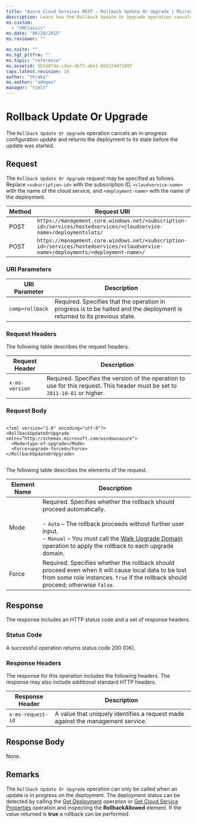 ```yaml
---
title: "Azure Cloud Services REST - Rollback Update Or Upgrade | Microsoft Docs"
description: Learn how the Rollback Update Or Upgrade operation cancels an in-progress configuration update and returns the deployment to its state before the update was started.
ms.custom: 
  - "VMClassic"
ms.date: "06/28/2015"
ms.reviewer: ""

ms.suite: ""
ms.tgt_pltfrm: ""
ms.topic: "reference"
ms.assetid: 5b5d8f4e-cdee-4b73-a6e1-8b5224071097
caps.latest.revision: 16
author: "thraka"
ms.author: "adegeo"
manager: "timlt"
---
```

# Rollback Update Or Upgrade
The `Rollback Update Or Upgrade` operation cancels an in-progress configuration update and returns the deployment to its state before the update was started.  
  
## Request  
 The `Rollback Update Or Upgrade` request may be specified as follows. Replace `<subscription-id>` with the subscription ID, `<cloudservice-name>` with the name of the cloud service, and `<deployment-name>` with the name of the deployment.  
  
|Method|Request URI|  
|------------|-----------------|  
|POST|`https://management.core.windows.net/<subscription-id>/services/hostedservices/<cloudservice-name>/deploymentslots/`|  
|POST|`https://management.core.windows.net/<subscription-id>/services/hostedservices/<cloudservice-name>/deployments/<deployment-name>/`|  
  
### URI Parameters  
  
|URI Parameter|Description|  
|-------------------|-----------------|  
|`comp=rollback`|Required. Specifies that the operation in progress is to be halted and the deployment is returned to its previous state.|  
  
### Request Headers  
 The following table describes the request headers.  
  
|Request Header|Description|  
|--------------------|-----------------|  
|`x-ms-version`|Required. Specifies the version of the operation to use for this request. This header must be set to `2011-10-01` or higher.|  
  
### Request Body  
  
```  
  
<?xml version="1.0" encoding="utf-8"?>  
<RollbackUpdateOrUpgrade xmlns=”http://schemas.microsoft.com/windowsazure”>  
  <Mode>type-of-upgrade</Mode>  
  <Force>upgrade-forced</Force>  
</RollbackUpdateOrUpgrade>  
  
```  
  
 The following table describes the elements of the request.  
  
|Element Name|Description|  
|-|-|    
|Mode|Required. Specifies whether the rollback should proceed automatically.<br /><br /> -   `Auto` – The rollback proceeds without further user input.<br />-   `Manual` – You must call the [Walk Upgrade Domain](rest-walk-upgrade-domain.md) operation to apply the rollback to each upgrade domain.|  
|Force|Required. Specifies whether the rollback should proceed even when it will cause local data to be lost from some role instances. `True` if the rollback should proceed; otherwise `false`.|  
  
## Response  
 The response includes an HTTP status code and a set of response headers.  
  
### Status Code  
 A successful operation returns status code 200 (OK).  
  
### Response Headers  
 The response for this operation includes the following headers. The response may also include additional standard HTTP headers.  
  
|Response Header|Description|  
|---------------------|-----------------|  
|`x-ms-request-id`|A value that uniquely identifies a request made against the management service.|  
  
## Response Body  
 None.  
  
## Remarks  
 The `Rollback Update Or Upgrade` operation can only be called when an update is in progress on the deployment. The deployment status can be detected by calling the [Get Deployment](rest-get-deployment.md) operation or [Get Cloud Service Properties](rest-get-cloud-service-properties.md) operation and inspecting the **RollbackAllowed** element. If the value returned is **true** a rollback can be performed.